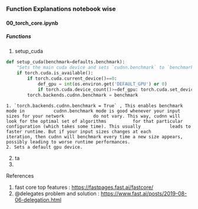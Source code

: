 


### Function Explanations notebook wise

#### 00_torch_core.ipynb

##### Functions

1. setup_cuda


```Python
def setup_cuda(benchmark=defaults.benchmark):
    "Sets the main cuda device and sets `cudnn.benchmark` to `benchmark`"
    if torch.cuda.is_available():
        if torch.cuda.current_device()==0:
            def_gpu = int(os.environ.get('DEFAULT_GPU') or 0)
            if torch.cuda.device_count()>=def_gpu: torch.cuda.set_device(def_gpu)
        torch.backends.cudnn.benchmark = benchmark
```

	1. `torch.backends.cudnn.benchmark = True` , This enables benchmark mode in           cudnn.benchmark mode is good whenever your input sizes for your network           do not vary. This way, cudnn will look for the optimal set of algorithms          for that particular configuration (which takes some time). This usually           leads to faster runtime. But if your input sizes changes at each                  iteration, then cudnn will benchmark every time a new size appears,               possibly leading to worse runtime performances.
	2. Sets a default gpu device.
2. ta
3. 

References

1. fast core top features :  https://fastpages.fast.ai/fastcore/
2. @delegates problem and solution : https://www.fast.ai/posts/2019-08-06-delegation.html